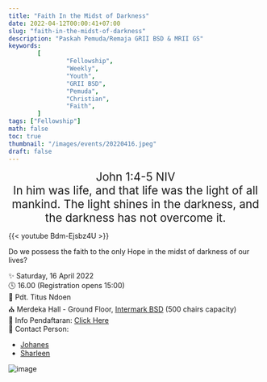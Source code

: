 ```yaml
---
title: "Faith In the Midst of Darkness"
date: 2022-04-12T00:00:41+07:00
slug: "faith-in-the-midst-of-darkness"
description: "Paskah Pemuda/Remaja GRII BSD & MRII GS"
keywords:
        [
                "Fellowship",
                "Weekly",
                "Youth",
                "GRII BSD",
                "Pemuda",
                "Christian",
                "Faith",
        ]
tags: ["Fellowship"]
math: false
toc: true
thumbnail: "/images/events/20220416.jpeg"
draft: false
---
```


<div style="text-align: center; font-size: 1.4rem">John 1:4-5 NIV <br>
In him was life, and that life was the light of all mankind. The light shines in the darkness, and the darkness has not overcome it.
</div>

{{< youtube Bdm-Ejsbz4U >}}

Do we possess the faith to the only Hope in the midst of darkness of our lives?

✨ Saturday, 16 April 2022\
🕓 16.00 (Registration opens 15:00)\
📖 Pdt. Titus Ndoen\
⛪ Merdeka Hall - Ground Floor, [Intermark BSD](https://bit.ly/LokasiIntermark) (500 chairs capacity)\
📝 Info Pendaftaran: [Click Here](https://docs.google.com/forms/d/e/1FAIpQLSe7RbsrSknBNBnVz6-0fmoqG03JVXDMhmNzjLjMNHDLWNz20Q/viewform)\
📱 Contact Person:
- [Johanes](https://wa.me/6281296968779)
- [Sharleen](https://wa.me/6281290199606)

![image](/images/events/20220416.jpeg)